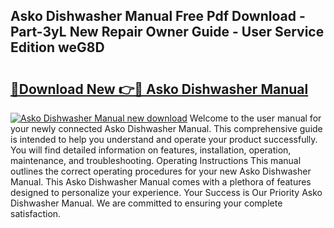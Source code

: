 ## Asko Dishwasher Manual Free Pdf Download - Part-3yL New Repair Owner Guide - User Service Edition weG8D

# <h2><a href="http://bc39262.oget.top/?id=Asko+Dishwasher+Manual">🔗Download New 👉🔴 Asko Dishwasher Manual</a></h2>

[![Asko Dishwasher Manual new download](https://i.imgur.com/5g1atiW.png)](http://bc39262.oget.top/?id=Asko+Dishwasher+Manual)
Welcome to the user manual for your newly connected Asko Dishwasher Manual. This comprehensive guide is intended to help you understand and operate your product successfully. You will find detailed information on features, installation, operation, maintenance, and troubleshooting. Operating Instructions This manual outlines the correct operating procedures for your new Asko Dishwasher Manual. This Asko Dishwasher Manual comes with a plethora of features designed to personalize your experience. Your Success is Our Priority Asko Dishwasher Manual. We are committed to ensuring your complete satisfaction.
